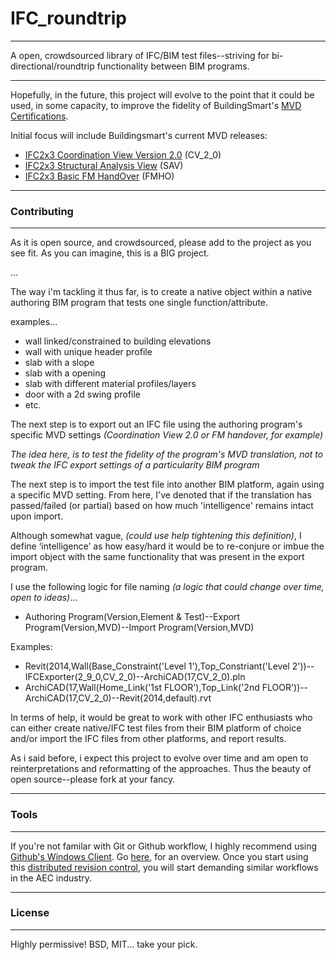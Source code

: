 # IFC_roundtrip
----------
A open, crowdsourced library of IFC/BIM test files--striving for bi-directional/roundtrip functionality between BIM programs.

----------

Hopefully, in the future, this project will evolve to the point that it could be used, in some capacity, to improve the fidelity of BuildingSmart's [MVD Certifications](http://www.buildingsmart-tech.org/certification).

Initial focus will include Buildingsmart's current MVD releases: 

 - [IFC2x3 Coordination View Version 2.0](http://www.buildingsmart-tech.org/specifications/ifc-view-definition/coordination-view-v2.0) (CV_2_0)
 - [IFC2x3 Structural Analysis View](http://www.buildingsmart-tech.org/specifications/ifc-view-definition/structural-analysis-view) (SAV)
 - [IFC2x3 Basic FM HandOver](http://www.buildingsmart-tech.org/specifications/ifc-view-definition/fm-handover-aquarium) (FMHO)

----------
### Contributing
----------
As it is open source, and crowdsourced, please add to the project as you see fit.  As you can imagine, this is a BIG project.

...

The way i'm tackling it thus far, is to create a native object within a native authoring BIM program that tests one single function/attribute.

examples...

* wall linked/constrained to building elevations
* wall with unique header profile
* slab with a slope
* slab with a opening
* slab with different material profiles/layers
* door with a 2d swing profile
* etc. <the isolated test cases are virtually endless--the idea is to test one thing only.>

The next step is to export out an IFC file using the authoring program's specific MVD settings *(Coordination View 2.0 or FM handover, for example)*

*The idea here, is to test the fidelity of the program's MVD translation, not to tweak the IFC export settings of a particularity BIM program*

The next step is to import the test file into another BIM platform, again using a specific MVD setting. From here, I've denoted that if the translation has passed/failed (or partial) based on how much 'intelligence' remains intact upon import.

Although somewhat vague, *(could use help tightening this definition)*, I define ‘intelligence’ as how easy/hard it would be to re-conjure or imbue the import object with the same functionality that was present in the export program.

I use the following logic for file naming *(a logic that could change over time, open to ideas)*...

* Authoring Program(Version,Element & Test)--Export Program(Version,MVD)--Import Program(Version,MVD)

Examples:

* Revit(2014,Wall(Base_Constraint('Level 1'),Top_Constriant('Level 2'))--IFCExporter(2_9_0,CV_2_0)--ArchiCAD(17,CV_2_0).pln
* ArchiCAD(17,Wall(Home_Link('1st FLOOR'),Top_Link('2nd FLOOR'))--ArchiCAD(17,CV_2_0)--Revit(2014,default).rvt

In terms of help, it would be great to work with other IFC enthusiasts who can either create native/IFC test files from their BIM platform of choice and/or import the IFC files from other platforms, and report results.

As i said before, i expect this project to evolve over time and am open to reinterpretations and reformatting of the approaches. Thus the beauty of open source--please fork at your fancy.

----------
### Tools
----------
If you're not familar with Git or Github workflow, I highly recommend using [Github's Windows Client](https://windows.github.com/).  Go [here](http://windows.github.com/help.html), for an overview.  Once you start using this [distributed revision control](http://en.wikipedia.org/wiki/Distributed_revision_control), you will start demanding similar workflows in the AEC industry. 

----------
### License
----------
Highly permissive!
BSD, MIT... take your pick.
